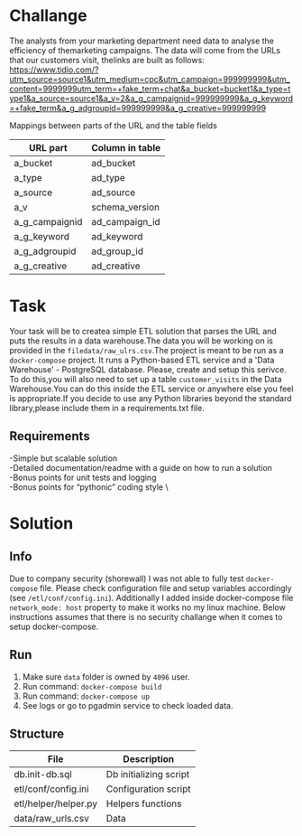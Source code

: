 # Challange
The analysts from your marketing department need data to analyse the efficiency of themarketing campaigns. The data will come from the URLs that our customers visit, thelinks are built as follows:
https://www.tidio.com/?utm_source=source1&utm_medium=cpc&utm_campaign=999999999&utm_content=9999999utm_term=+fake_term+chat&a_bucket=bucket1&a_type=type1&a_source=source1&a_v=2&a_g_campaignid=999999999&a_g_keyword=+fake_term&a_g_adgroupid=999999999&a_g_creative=999999999



Mappings between parts of the URL and the table fields


| URL part              | Column in table |
| ----------------------| -----------------------|
| a_bucket              | ad_bucket              |
| a_type                | ad_type                |
| a_source              | ad_source              |
| a_v                   | schema_version         |
| a_g_campaignid        | ad_campaign_id         |
| a_g_keyword           | ad_keyword             |
| a_g_adgroupid         | ad_group_id            |
| a_g_creative          | ad_creative            |



# Task

Your task will be to createa simple ETL solution that parses the URL and puts the results in a data warehouse.The data you will be working on is provided in the `filedata/raw_ulrs.csv`.The project is meant to be run as a `docker-compose` project. It runs a Python-based ETL service and a 'Data Warehouse' - PostgreSQL database. Please, create and setup this serivce.
To do this,you will also need to set up a table `customer_visits`  in the Data Warehouse.You can do this inside the ETL service or anywhere else you feel is appropriate.If you decide to use any Python libraries beyond the standard library,please include them in a requirements.txt file.

## Requirements

-Simple but scalable solution \
-Detailed documentation/readme with a guide on how to run a solution \
-Bonus points for unit tests and logging \
-Bonus points for “pythonic” coding style \









# Solution


## Info
Due to company security (shorewall) I was not able to fully  test `docker-compose` file. 
Please check configuration file and setup variables accordingly (see `/etl/conf/config.ini`).
Additionally I added inside docker-compose file `network_mode: host` property to make it works
no my linux machine.
Below instructions assumes that there is no security challange when it comes to setup docker-compose.


## Run 
1. Make sure `data` folder is owned by `4096` user.
2. Run command: `docker-compose build`
3. Run command: `docker-compose up`
4. See logs or go to pgadmin service to check loaded data.


## Structure

| File                  | Description |
| ----------------------| ------------- |
| db.init-db.sql        | Db initializing script |
| etl/conf/config.ini   | Configuration script   |
| etl/helper/helper.py  | Helpers functions      |
| data/raw_urls.csv     | Data                   |
